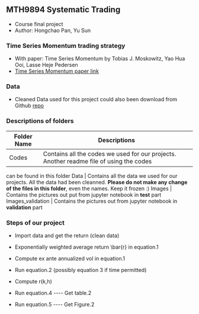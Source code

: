 ## MTH9894 Systematic Trading

* Course final project
* Author: Hongchao Pan, Yu Sun

### Time Series Momentum trading strategy

* With paper: Time Series Momentum by Tobias J. Moskowitz, Yao Hua Ooi, Lasse Heje Pedersen
* [Time Series Momentum paper link](http://docs.lhpedersen.com/TimeSeriesMomentum.pdf)

### Data
* Cleaned Data used for this project could also been download from Github [repo](https://github.com/hongchaopan/MTH9894_Systematic_Trading/tree/master/Final_Project_Time_Series_Momentum)

### Descriptions of folders
Folder Name | Descriptions
----    |   ----
Codes   |   Contains all the codes we used for our projects. Another readme file of using the codes 
can be found in this folder
Data    | Contains all the data we used for our projects. All the data had been cleanned. **Please do not make
any change of the files in this folder**, even the names. Keep it frozen :)
Images  | Contains the pictures out put from jupyter notebook in **test** part
Images_validation | Contains the pictures out from jupyter notebook in **validation** part


### Steps of our project

* Import data and get the return (clean data)

* Exponentially weighted average return \bar{r} in equation.1 

* Compute ex ante annualized vol in equation.1

* Run equation.2 (possibly equation 3 if time permitted) 

* Compute r(k,h)

* Run equation.4 ---- Get table.2

* Run equation.5 ---- Get Figure.2
